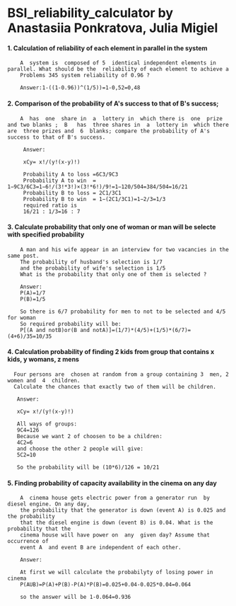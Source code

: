 # BSI_reliability_calculator by Anastasiia Ponkratova, Julia Migiel

#### 1. Calculation of reliability of each element in parallel in the system
        A  system is  composed of 5  identical independent elements in parallel. What should be the  reliability of each element to achieve a 
        Problems 345 system reliability of 0.96 ?

        Answer:1-((1-0.96))^(1/5))=1-0,52=0,48
         
         
#### 2. Comparison of the probability of A's success to that of B's success;
        A  has  one  share in  a  lottery in  which there is  one  prize and two blanks ;  B   has  three shares in  a  lottery in  which there are  three prizes and  6  blanks; compare the probability of A's success to that of B's success. 
        
         Answer:
         
         xCy= x!/(y!(x-y)!)
         
         Probability A to loss =6C3/9C3
         Probability A to win  = 1−9C3/6C3=1−6!/(3!*3!)×(3!*6!)/9!=1−120/504=384/504=16/21
         Probability B to loss = 2C1/3C1
         Probability B to win  = 1−(2C1/3C1)=1−2/3=1/3
         required ratio is
         16/21 : 1/3=16 : 7
         
         
#### 3. Calculate probability that only one of woman or man will be selecte with specified probability
        A man and his wife appear in an interview for two vacancies in the same post. 
        The probability of husband's selection is 1/7 
        and the probability of wife's selection is 1/5 
        What is the probability that only one of them is selected ?

        Answer:
        P(A)=1/7
        P(B)=1/5
        
        So there is 6/7 probability for men to not to be selected and 4/5 for woman
        So required probability will be:
        P[(A and notB)or(B and notA)]=(1/7)*(4/5)+(1/5)*(6/7)=(4+6)/35=10/35
    
#### 4. Calculation probability of finding 2 kids from group that contains x kids, y womans, z mens

      Four persons are  chosen at random from a group containing 3  men, 2  women and  4  children. 
      Calculate the chances that exactly two of them will be children.
      
       Answer:
       
       xCy= x!/(y!(x-y)!)
       
       All ways of groups:
       9C4=126
       Because we want 2 of choosen to be a children: 
       4C2=6
       and choose the other 2 people will give:
       5C2=10
       
       So the probability will be (10*6)/126 = 10/21
        
#### 5. Finding probability of capacity availability in the cinema on any day
        A  cinema house gets electric power from a generator run  by diesel engine. On any day, 
        the probability that the generator is down (event A) is 0.025 and the probability 
        that the diesel engine is down (event B) is 0.04. What is the  probability that the 
        cinema house will have power on  any  given day? Assume that occurrence of 
        event A  and event B are independent of each other.
        
        Answer:
        
        At first we will calculate the probabilyty of losing power in cinema
        P(AUB)=P(A)+P(B)-P(A)*P(B)=0.025+0.04-0.025*0.04=0.064
    
        so the answer will be 1-0.064=0.936
